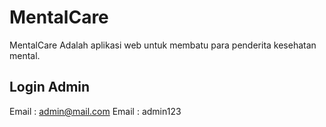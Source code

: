 # MentalCare
MentalCare Adalah aplikasi web untuk membatu para penderita kesehatan mental. 

## Login Admin
Email : admin@mail.com
Email : admin123
